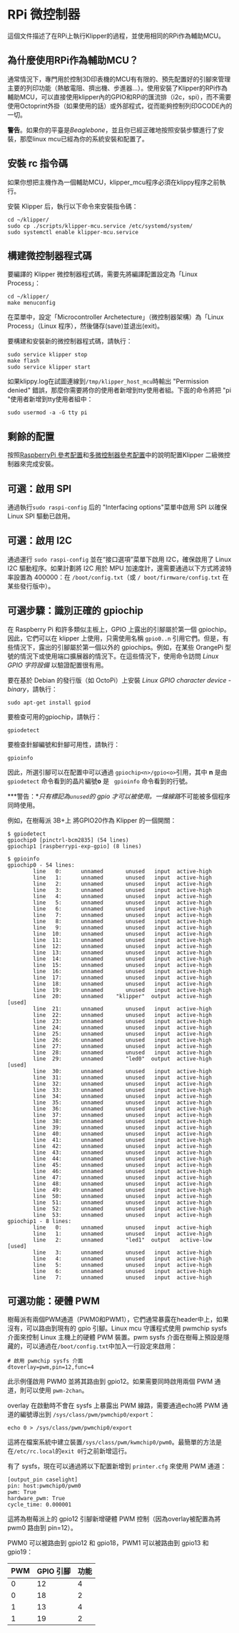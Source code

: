 # RPi 微控制器

這個文件描述了在RPi上執行Klipper的過程，並使用相同的RPi作為輔助MCU。

## 為什麼使用RPi作為輔助MCU？

通常情況下，專門用於控制3D印表機的MCU有有限的、預先配置好的引腳來管理主要的列印功能（熱敏電阻、擠出機、步進器...）。使用安裝了Klipper的RPi作為輔助MCU，可以直接使用klipper內的GPIO和RPi的匯流排（i2c，spi），而不需要使用Octoprint外掛（如果使用的話）或外部程式，從而能夠控制列印GCODE內的一切。

**警告**。如果你的平臺是*Beaglebone*，並且你已經正確地按照安裝步驟進行了安裝，那麼linux mcu已經為你的系統安裝和配置了。

## 安裝 rc 指令碼

如果你想把主機作為一個輔助MCU，klipper_mcu程序必須在klippy程序之前執行。

安裝 Klipper 后，執行以下命令來安裝指令碼：

```
cd ~/klipper/
sudo cp ./scripts/klipper-mcu.service /etc/systemd/system/
sudo systemctl enable klipper-mcu.service
```

## 構建微控制器程式碼

要編譯的 Klipper 微控制器程式碼，需要先將編譯配置設定為「Linux Process」：

```
cd ~/klipper/
make menuconfig
```

在菜單中，設定「Microcontroller Archetecture」（微控制器架構）為「Linux Process」（Linux 程序），然後儲存(save)並退出(exit)。

要構建和安裝新的微控制器程式碼，請執行：

```
sudo service klipper stop
make flash
sudo service klipper start
```

如果klippy.log在試圖連線到`/tmp/klipper_host_mcu`時輸出 "Permission denied" 錯誤，那麼你需要將你的使用者新增到tty使用者組。下面的命令將把 "pi "使用者新增到tty使用者組中：

```
sudo usermod -a -G tty pi
```

## 剩餘的配置

按照[RaspberryPi 參考配置](../config/sample-raspberry-pi.cfg)和[多微控制器參考配置](../config/sample-multi-mcu.cfg)中的說明配置Klipper 二級微控制器來完成安裝。

## 可選：啟用 SPI

通過執行`sudo raspi-config` 后的 "Interfacing options"菜單中啟用 SPI 以確保Linux SPI 驅動已啟用。

## 可選：啟用 I2C

通過運行 `sudo raspi-config` 並在“接口選項”菜單下啟用 I2C，確保啟用了 Linux I2C 驅動程序。如果計劃將 I2C 用於 MPU 加速度計，還需要通過以下方式將波特率設置為 400000：在 `/boot/config.txt`（或 `/ boot/firmware/config.txt` 在某些發行版中）。

## 可選步驟：識別正確的 gpiochip

在 Raspberry Pi 和許多類似主板上，GPIO 上露出的引腳屬於第一個 gpiochip。因此，它們可以在 klipper 上使用，只需使用名稱 `gpio0..n` 引用它們。但是，有些情況下，露出的引腳屬於第一個以外的 gpiochips。例如，在某些 OrangePi 型號的情況下或使用端口擴展器的情況下。在這些情況下，使用命令訪問 *Linux GPIO 字符設備* 以驗證配置很有用。

要在基於 Debian 的發行版（如 OctoPi）上安裝 *Linux GPIO character device - binary*，請執行：

```
sudo apt-get install gpiod
```

要檢查可用的gpiochip，請執行：

```
gpiodetect
```

要檢查針腳編號和針腳可用性，請執行：

```
gpioinfo
```

因此，所選引腳可以在配置中可以通過 `gpiochip<n>/gpio<o>`引用，其中 **n** 是由 `gpiodetect` 命令看到的晶片編號**o** 是 ` gpioinfo` 命令看到的行號。

***警告：***只有標記為`unused`的 gpio 才可以被使用。一條*線路*不可能被多個程序同時使用。

例如，在樹莓派 3B+上 將GPIO20作為 Klipper 的一個開關：

```
$ gpiodetect
gpiochip0 [pinctrl-bcm2835] (54 lines)
gpiochip1 [raspberrypi-exp-gpio] (8 lines)

$ gpioinfo
gpiochip0 - 54 lines:
        line   0:      unnamed       unused   input  active-high
        line   1:      unnamed       unused   input  active-high
        line   2:      unnamed       unused   input  active-high
        line   3:      unnamed       unused   input  active-high
        line   4:      unnamed       unused   input  active-high
        line   5:      unnamed       unused   input  active-high
        line   6:      unnamed       unused   input  active-high
        line   7:      unnamed       unused   input  active-high
        line   8:      unnamed       unused   input  active-high
        line   9:      unnamed       unused   input  active-high
        line  10:      unnamed       unused   input  active-high
        line  11:      unnamed       unused   input  active-high
        line  12:      unnamed       unused   input  active-high
        line  13:      unnamed       unused   input  active-high
        line  14:      unnamed       unused   input  active-high
        line  15:      unnamed       unused   input  active-high
        line  16:      unnamed       unused   input  active-high
        line  17:      unnamed       unused   input  active-high
        line  18:      unnamed       unused   input  active-high
        line  19:      unnamed       unused   input  active-high
        line  20:      unnamed    "klipper"  output  active-high [used]
        line  21:      unnamed       unused   input  active-high
        line  22:      unnamed       unused   input  active-high
        line  23:      unnamed       unused   input  active-high
        line  24:      unnamed       unused   input  active-high
        line  25:      unnamed       unused   input  active-high
        line  26:      unnamed       unused   input  active-high
        line  27:      unnamed       unused   input  active-high
        line  28:      unnamed       unused   input  active-high
        line  29:      unnamed       "led0"  output  active-high [used]
        line  30:      unnamed       unused   input  active-high
        line  31:      unnamed       unused   input  active-high
        line  32:      unnamed       unused   input  active-high
        line  33:      unnamed       unused   input  active-high
        line  34:      unnamed       unused   input  active-high
        line  35:      unnamed       unused   input  active-high
        line  36:      unnamed       unused   input  active-high
        line  37:      unnamed       unused   input  active-high
        line  38:      unnamed       unused   input  active-high
        line  39:      unnamed       unused   input  active-high
        line  40:      unnamed       unused   input  active-high
        line  41:      unnamed       unused   input  active-high
        line  42:      unnamed       unused   input  active-high
        line  43:      unnamed       unused   input  active-high
        line  44:      unnamed       unused   input  active-high
        line  45:      unnamed       unused   input  active-high
        line  46:      unnamed       unused   input  active-high
        line  47:      unnamed       unused   input  active-high
        line  48:      unnamed       unused   input  active-high
        line  49:      unnamed       unused   input  active-high
        line  50:      unnamed       unused   input  active-high
        line  51:      unnamed       unused   input  active-high
        line  52:      unnamed       unused   input  active-high
        line  53:      unnamed       unused   input  active-high
gpiochip1 - 8 lines:
        line   0:      unnamed       unused   input  active-high
        line   1:      unnamed       unused   input  active-high
        line   2:      unnamed       "led1"  output   active-low [used]
        line   3:      unnamed       unused   input  active-high
        line   4:      unnamed       unused   input  active-high
        line   5:      unnamed       unused   input  active-high
        line   6:      unnamed       unused   input  active-high
        line   7:      unnamed       unused   input  active-high
```

## 可選功能：硬體 PWM

樹莓派有兩個PWM通道（PWM0和PWM1），它們通常暴露在header中上，如果沒有，可以路由到現有的 gpio 引腳。Linux mcu 守護程式使用 pwmchip sysfs 介面來控制 Linux 主機上的硬體 PWM 裝置。pwm sysfs 介面在樹莓上預設是隱藏的，可以通過在`/boot/config.txt`中加入一行設定來啟用：

```
# 啟用 pwmchip sysfs 介面
dtoverlay=pwm,pin=12,func=4
```

此示例僅啟用 PWM0 並將其路由到 gpio12。如果需要同時啟用兩個 PWM 通道，則可以使用 `pwm-2chan`。

overlay 在啟動時不會在 sysfs 上暴露出 PWM 線路，需要通過echo將 PWM 通道的編號導出到 `/sys/class/pwm/pwmchip0/export`：

```
echo 0 > /sys/class/pwm/pwmchip0/export
```

這將在檔案系統中建立裝置`/sys/class/pwm/kwmchip0/pwm0`。最簡單的方法是在`/etc/rc.local`的`exit 0`行之前新增這行。

有了 sysfs，現在可以通過將以下配置新增到 `printer.cfg` 來使用 PWM 通道：

```
[output_pin caselight]
pin: host:pwmchip0/pwm0
pwm: True
hardware_pwm: True
cycle_time: 0.000001
```

這將為樹莓派上的 gpio12 引腳新增硬體 PWM 控制（因為overlay被配置為將 pwm0 路由到 pin=12）。

PWM0 可以被路由到 gpio12 和 gpio18，PWM1 可以被路由到 gpio13 和 gpio19：

| PWM | GPIO 引腳 | 功能 |
| --- | --- | --- |
| 0 | 12 | 4 |
| 0 | 18 | 2 |
| 1 | 13 | 4 |
| 1 | 19 | 2 |
